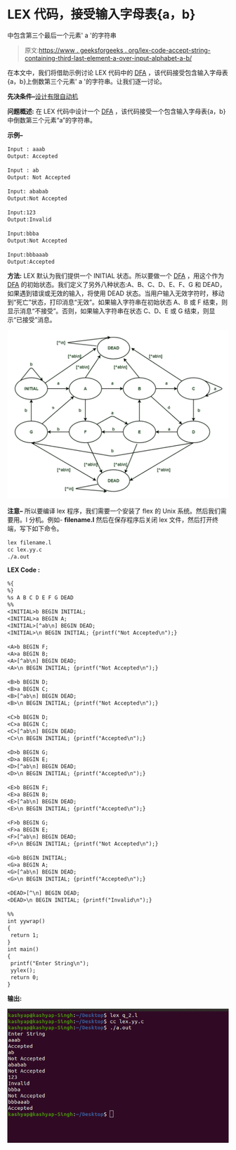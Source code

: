 # LEX 代码，接受输入字母表{a，b}

中包含第三个最后一个元素' a '的字符串

> 原文:[https://www . geeksforgeeks . org/lex-code-accept-string-containing-third-last-element-a-over-input-alphabet-a-b/](https://www.geeksforgeeks.org/lex-code-which-accepts-string-containing-third-last-element-a-over-input-alphabet-a-b/)

在本文中，我们将借助示例讨论 LEX 代码中的 [DFA](https://www.geeksforgeeks.org/minimization-of-dfa/) ，该代码接受包含输入字母表{a，b}上倒数第三个元素' a '的字符串。让我们逐一讨论。

**先决条件–**[设计有限自动机](https://www.geeksforgeeks.org/designing-deterministic-finite-automata-set-1/)

**问题概述:**
在 LEX 代码中设计一个 [DFA](https://www.geeksforgeeks.org/union-process-in-dfa/) ，该代码接受一个包含输入字母表{a，b}中倒数第三个元素“a”的字符串。

**示例–**

```
Input : aaab
Output: Accepted

Input : ab
Output: Not Accepted

Input: ababab
Output:Not Accepted

Input:123
Output:Invalid

Input:bbba
Output:Not Accepted

Input:bbbaaab
Output:Accepted
```

**方法:**
LEX 默认为我们提供一个 INITIAL 状态。所以要做一个 [DFA](https://www.geeksforgeeks.org/introduction-of-finite-automata/) ，用这个作为 [DFA](https://www.geeksforgeeks.org/introduction-of-finite-automata/) 的初始状态。我们定义了另外八种状态:A、B、C、D、E、F、G 和 DEAD，如果遇到错误或无效的输入，将使用 DEAD 状态。当用户输入无效字符时，移动到“死亡”状态，打印消息“无效”。如果输入字符串在初始状态 A、B 或 F 结束，则显示消息“不接受”。否则，如果输入字符串在状态 C、D、E 或 G 结束，则显示“已接受”消息。

![](img/db8490367a5b107df2b4571d84d75e96.png)

**注意–**
所以要编译 lex 程序，我们需要一个安装了 flex 的 Unix 系统。然后我们需要用。l 分机。例如- **filename.l** 然后在保存程序后关闭 lex 文件，然后打开终端，写下如下命令。

```
lex filename.l
cc lex.yy.c
./a.out
```

**LEX Code :**

```
%{
%}
%s A B C D E F G DEAD
%%
<INITIAL>b BEGIN INITIAL;
<INITIAL>a BEGIN A;
<INITIAL>[^ab\n] BEGIN DEAD;
<INITIAL>\n BEGIN INITIAL; {printf("Not Accepted\n");}

<A>b BEGIN F;
<A>a BEGIN B;
<A>[^ab\n] BEGIN DEAD;
<A>\n BEGIN INITIAL; {printf("Not Accepted\n");}

<B>b BEGIN D;
<B>a BEGIN C;
<B>[^ab\n] BEGIN DEAD;
<B>\n BEGIN INITIAL; {printf("Not Accepted\n");}

<C>b BEGIN D;
<C>a BEGIN C;
<C>[^ab\n] BEGIN DEAD;
<C>\n BEGIN INITIAL; {printf("Accepted\n");} 

<D>b BEGIN G;
<D>a BEGIN E;
<D>[^ab\n] BEGIN DEAD;
<D>\n BEGIN INITIAL; {printf("Accepted\n");}

<E>b BEGIN F;
<E>a BEGIN B;
<E>[^ab\n] BEGIN DEAD;
<E>\n BEGIN INITIAL; {printf("Accepted\n");}

<F>b BEGIN G;
<F>a BEGIN E;
<F>[^ab\n] BEGIN DEAD;
<F>\n BEGIN INITIAL; {printf("Not Accepted\n");}

<G>b BEGIN INITIAL;
<G>a BEGIN A;
<G>[^ab\n] BEGIN DEAD;
<G>\n BEGIN INITIAL; {printf("Accepted\n");}

<DEAD>[^\n] BEGIN DEAD;
<DEAD>\n BEGIN INITIAL; {printf("Invalid\n");}

%%
int yywrap()
{
 return 1;
}
int main()
{
 printf("Enter String\n");
 yylex();
 return 0;
}
```

**输出:**

![](img/1e1e6f58a82e4025d432df74e9ceec06.png)